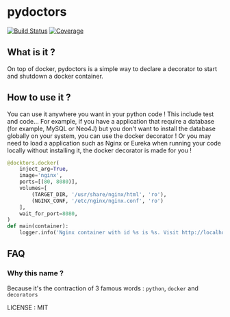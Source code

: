 pydoctors
=========

[![Build Status](https://travis-ci.org/Patouche/pydoctors.svg?branch=developpment)](https://travis-ci.org/Patouche/pydoctors)
[![Coverage](https://codecov.io/gh/Patouche/pydoctors/branch/developpment/graph/badge.svg)](https://codecov.io/gh/Patouche/pydoctors)


## What is it ?

On top of docker, pydoctors is a simple way to declare a decorator to start and shutdown a docker container.

## How to use it ?

You can use it anywhere you want in your python code ! This include test and code... For example, if you have a application that require a database (for example, MySQL or Neo4J) but you don't want to install the database globally on your system, you can use the docker decorator ! Or you may need to load a application such as Nginx or Eureka when running your code locally without installing it, the docker decorator is made for you ! 

```python
@docktors.docker(
    inject_arg=True,
    image='nginx',
    ports=[(80, 8080)],
    volumes=[
        (TARGET_DIR, '/usr/share/nginx/html', 'ro'),
        (NGINX_CONF, '/etc/nginx/nginx.conf', 'ro')
    ],
    wait_for_port=8080,
)
def main(container):
    logger.info('Nginx container with id %s is %s. Visit http://localhost:8080/', container.id, container.status)
```

## FAQ

### Why this name ?

Because it's the contraction of 3 famous words : `python`, `docker` and `decorators`

LICENSE : MIT
